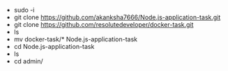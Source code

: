 - sudo -i
- git clone https://github.com/akanksha7666/Node.js-application-task.git
- git clone https://github.com/resolutedeveloper/docker-task.git
- ls
- mv docker-task/* Node.js-application-task
- cd Node.js-application-task
- ls
- cd admin/


